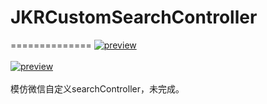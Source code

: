 # JKRCustomSearchController
==============
[![preview](https://travis-ci.org/Joker-388/MessageImageCategory.svg?branch=master)](http://www.jianshu.com/u/95d5ea0acd19)&nbsp;<br><br>
[![preview](https://github.com/Joker-388/JKRCustomSearchController/blob/master/searchBar.gif)](http://www.jianshu.com/u/95d5ea0acd19)&nbsp;
<br><br>模仿微信自定义searchController，未完成。
